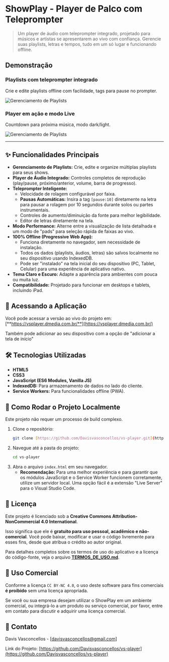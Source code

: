 # ShowPlay - Player de Palco com Teleprompter

> Um player de áudio com teleprompter integrado, projetado para músicos e artistas se apresentarem ao vivo com confiança. Gerencie suas playlists, letras e tempos, tudo em um só lugar e funcionando offline.

## Demonstração

### Playlists com teleprompter integrado

Crie e edite playlists offline com facilidade, tags para pause no prompter.

![Gerenciamento de Playlists](https://vsplayer.dmedia.com.br/icons/gif-1.gif)


### Player em ação e modo Live

Countdown para próxima música, modo dark/light.

![Gerenciamento de Playlists](https://vsplayer.dmedia.com.br/icons/gif-2.gif)

---


## ✨ Funcionalidades Principais

* **Gerenciamento de Playlists:** Crie, edite e organize múltiplas playlists para seus shows.
* **Player de Áudio Integrado:** Controles completos de reprodução (play/pause, próximo/anterior, volume, barra de progresso).
* **Teleprompter Inteligente:**
    * Velocidade de rolagem configurável por faixa.
    * **Pausas Automáticas:** Insira a tag `[pause:10]` diretamente na letra para pausar a rolagem por 10 segundos durante solos ou partes instrumentais.
    * Controles de aumento/diminuição da fonte para melhor legibilidade.
    * Editor de letras diretamente na tela.
* **Modo Performance:** Alterne entre a visualização de lista detalhada e um modo de "pads" para seleção rápida de faixas ao vivo.
* **100% Offline (Progressive Web App):**
    * Funciona diretamente no navegador, sem necessidade de instalação.
    * Todos os dados (playlists, áudios, letras) são salvos localmente no seu dispositivo usando IndexedDB.
    * Pode ser "instalado" na tela inicial do seu dispositivo (PC, Tablet, Celular) para uma experiência de aplicativo nativo.
* **Tema Claro e Escuro:** Adapte a aparência para ambientes com pouca ou muita luz.
* **Compatibilidade:** Projetado para funcionar em desktops e tablets, incluindo iPad.

## 🚀 Acessando a Aplicação

Você pode acessar a versão ao vivo do projeto em:
[**https://vsplayer.dmedia.com.br/**](https://vsplayer.dmedia.com.br/)

Também pode adicionar ao seu dispositivo com a opção de "adicionar a tela de início"

## 🛠️ Tecnologias Utilizadas

* **HTML5**
* **CSS3**
* **JavaScript (ES6 Modules, Vanilla JS)**
* **IndexedDB:** Para armazenamento de dados no lado do cliente.
* **Service Workers:** Para funcionalidades offline (PWA).

## 🏁 Como Rodar o Projeto Localmente

Este projeto não requer um processo de build complexo.

1.  Clone o repositório:
    ```bash
    git clone [https://github.com/Davisvasconcellos/vs-player.git](https://github.com/Davisvasconcellos/vs-player.git)
    ```
2.  Navegue até a pasta do projeto:
    ```bash
    cd vs-player
    ```
3.  Abra o arquivo `index.html` em seu navegador.
    * **Recomendação:** Para uma melhor experiência e para garantir que os módulos JavaScript e o Service Worker funcionem corretamente, utilize um servidor local. Uma opção fácil é a extensão "Live Server" para o Visual Studio Code.

## 📄 Licença

Este projeto é licenciado sob a **Creative Commons Attribution-NonCommercial 4.0 International**.

Isso significa que ele é **gratuito para uso pessoal, acadêmico e não-comercial**. Você pode baixar, modificar e usar o código livremente para esses fins, desde que atribua o crédito ao autor original.

Para detalhes completos sobre os termos de uso do aplicativo e a licença do código-fonte, veja o arquivo [**TERMOS_DE_USO.md**](TERMOS_DE_USO.md).

## 💼 Uso Comercial

Conforme a licença `CC BY-NC 4.0`, o uso deste software para fins comerciais **é proibido** sem uma licença apropriada.

Se você ou sua empresa desejam utilizar o ShowPlay em um ambiente comercial, ou integrá-lo a um produto ou serviço comercial, por favor, entre em contato para discutir e adquirir uma licença comercial.

## 📧 Contato

Davis Vasconcellos - [davisvasconcellos@gmail.com]

Link do Projeto: [https://github.com/Davisvasconcellos/vs-player](https://github.com/Davisvasconcellos/vs-player)
